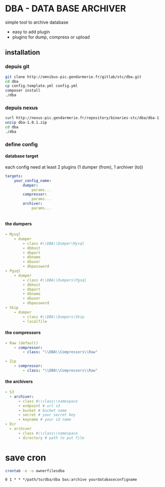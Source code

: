 # DBA - DATA BASE ARCHIVER

simple tool to archive database

- easy to add plugin
- plugins for dump, compress or upload

## installation

### depuis git
```bash
git clone http://omnibus-pic.gendarmerie.fr/gitlab/stc/dba.git
cd dba
cp config.template.yml config.yml
composer install
./dba
```

### depuis nexus
```bash
curl http://nexus-pic.gendarmerie.fr/repository/binaries-stc/dba/dba-1.0.1.zip
unzip dba-1.0.1.zip
cd dba
./dba
```

### define config

#### database target

each config need at least 2 plugins (1 dumper (from), 1 archiver (to))

```yml
targets:
    your_config_name:
        dumper:
            params...
        compressor:
            params...
        archiver:
            params...
        
```

#### the dumpers
```yml
- Mysql
    - dumper
        - class #\\DBA\\Dumper\Mysql
        - dbhost
        - dbport
        - dbname
        - dbuser
        - dbpassword
- Pgsql
    - dumper
        - class #\\DBA\\Dumpers\Pgsql    
        - dbhost
        - dbport
        - dbname
        - dbuser
        - dbpassword
- Skip
    - dumper
        - class #\\DBA\\Dumpers\Skip
        - localfile 
```
#### the compressors
```yml
- Raw (default)
    - compressor:
        - class: "\\DBA\\Compressors\\Raw"
               
- Zip
    - compressor:
        - class: "\\DBA\\Compressors\\Raw"
```

#### the archivers
  ```yml
- S3
    - archiver:
        - class #\\class\\namespace    
        - endpoint # url s3
        - bucket # bucket name
        - secret # your secret key
        - keyname # your id name
- Dir
    - archiver
        - class #\\class\\namespace    
        - directory # path to put file
```        
      
        
# save cron
```bash
crontab -e -u ownerfilesdba
```

```crontab 
0 1 * * */path/to/dba/dba bas:archive yourdatabaseconfigname
```

        
        
